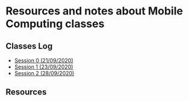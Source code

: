 # Resources and notes about Mobile Computing classes

## Classes Log

* [Session 0 (21/09/2020)](sessions/00.md)
* [Session 1 (23/09/2020)](sessions/01.md)
* [Session 2 (28/09/2020)](sessions/02.md)


## Resources